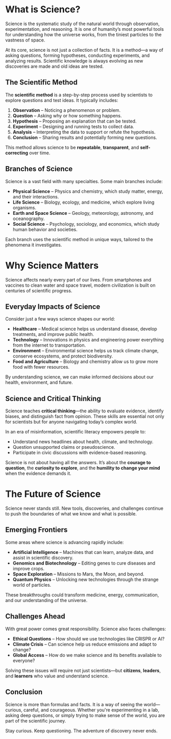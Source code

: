 # What is Science?

Science is the systematic study of the natural world through observation, experimentation, and reasoning. It is one of humanity’s most powerful tools for understanding how the universe works, from the tiniest particles to the vastness of space.

At its core, science is not just a collection of facts. It is a method—a way of asking questions, forming hypotheses, conducting experiments, and analyzing results. Scientific knowledge is always evolving as new discoveries are made and old ideas are tested.

## The Scientific Method

The **scientific method** is a step-by-step process used by scientists to explore questions and test ideas. It typically includes:

1. **Observation** – Noticing a phenomenon or problem.
2. **Question** – Asking why or how something happens.
3. **Hypothesis** – Proposing an explanation that can be tested.
4. **Experiment** – Designing and running tests to collect data.
5. **Analysis** – Interpreting the data to support or refute the hypothesis.
6. **Conclusion** – Sharing results and potentially forming new questions.

This method allows science to be **repeatable**, **transparent**, and **self-correcting** over time.

## Branches of Science

Science is a vast field with many specialties. Some main branches include:

- **Physical Science** – Physics and chemistry, which study matter, energy, and their interactions.
- **Life Science** – Biology, ecology, and medicine, which explore living organisms.
- **Earth and Space Science** – Geology, meteorology, astronomy, and oceanography.
- **Social Science** – Psychology, sociology, and economics, which study human behavior and societies.

Each branch uses the scientific method in unique ways, tailored to the phenomena it investigates.

# Why Science Matters

Science affects nearly every part of our lives. From smartphones and vaccines to clean water and space travel, modern civilization is built on centuries of scientific progress.

## Everyday Impacts of Science

Consider just a few ways science shapes our world:

- **Healthcare** – Medical science helps us understand disease, develop treatments, and improve public health.
- **Technology** – Innovations in physics and engineering power everything from the internet to transportation.
- **Environment** – Environmental science helps us track climate change, conserve ecosystems, and protect biodiversity.
- **Food and Agriculture** – Biology and chemistry allow us to grow more food with fewer resources.

By understanding science, we can make informed decisions about our health, environment, and future.

## Science and Critical Thinking

Science teaches **critical thinking**—the ability to evaluate evidence, identify biases, and distinguish fact from opinion. These skills are essential not only for scientists but for anyone navigating today’s complex world.

In an era of misinformation, scientific literacy empowers people to:

- Understand news headlines about health, climate, and technology.
- Question unsupported claims or pseudoscience.
- Participate in civic discussions with evidence-based reasoning.

Science is not about having all the answers. It’s about the **courage to question**, the **curiosity to explore**, and the **humility to change your mind** when the evidence demands it.

# The Future of Science

Science never stands still. New tools, discoveries, and challenges continue to push the boundaries of what we know and what is possible.

## Emerging Frontiers

Some areas where science is advancing rapidly include:

- **Artificial Intelligence** – Machines that can learn, analyze data, and assist in scientific discovery.
- **Genomics and Biotechnology** – Editing genes to cure diseases and improve crops.
- **Space Exploration** – Missions to Mars, the Moon, and beyond.
- **Quantum Physics** – Unlocking new technologies through the strange world of particles.

These breakthroughs could transform medicine, energy, communication, and our understanding of the universe.

## Challenges Ahead

With great power comes great responsibility. Science also faces challenges:

- **Ethical Questions** – How should we use technologies like CRISPR or AI?
- **Climate Crisis** – Can science help us reduce emissions and adapt to change?
- **Global Access** – How do we make science and its benefits available to everyone?

Solving these issues will require not just scientists—but **citizens**, **leaders**, and **learners** who value and understand science.

## Conclusion

Science is more than formulas and facts. It is a way of seeing the world—curious, careful, and courageous. Whether you're experimenting in a lab, asking deep questions, or simply trying to make sense of the world, you are part of the scientific journey.

Stay curious. Keep questioning. The adventure of discovery never ends.

